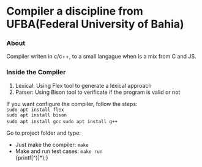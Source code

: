 # Compiler a discipline from UFBA(Federal University of Bahia)  
### About  
Compiler writen in c/c++, to a small langague when is a mix from C and JS.  
  
### Inside the Compiler  

1. Lexical: Using Flex tool to generate a lexical approach  
2. Parser: Using Bison tool to verificate if the program is valid or not  
  

If you want configure the compiler, follow the steps:  
`sudo apt install flex`  
`sudo apt install bison`  
`sudo apt install gcc` 
`sudo apt install g++` 
  
Go to project folder and type:  
 * Just make the compiler: `make`  
 * Make and run test cases: `make run`  
 {printf[^\)]*\);}  
